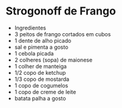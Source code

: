 # Strogonoff de Frango

- Ingredientes
- 3 peitos de frango cortados em cubos
- 1 dente de alho picado
- sal e pimenta a gosto
- 1 cebola picada
- 2 colheres (sopa) de maionese
- 1 colher de manteiga
- 1/2 copo de ketchup
- 1/3 copo de mostarda
- 1 copo de cogumelos
- 1 copo de creme de leite
- batata palha a gosto